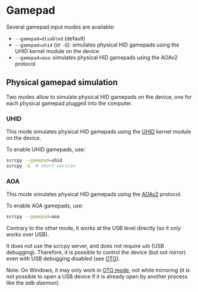 # Gamepad

Several gamepad input modes are available:

 - `--gamepad=disabled` (default)
 - `--gamepad=uhid` (or `-G`): simulates physical HID gamepads using the UHID
   kernel module on the device
 - `--gamepad=aoa`: simulates physical HID gamepads using the AOAv2 protocol


## Physical gamepad simulation

Two modes allow to simulate physical HID gamepads on the device, one for each
physical gamepad plugged into the computer.


### UHID

This mode simulates physical HID gamepads using the [UHID] kernel module on the
device.

[UHID]: https://kernel.org/doc/Documentation/hid/uhid.txt

To enable UHID gamepads, use:

```bash
scrcpy --gamepad=uhid
scrcpy -G  # short version
```


### AOA

This mode simulates physical HID gamepads using the [AOAv2] protocol.

[AOAv2]: https://source.android.com/devices/accessories/aoa2#hid-support

To enable AOA gamepads, use:

```bash
scrcpy --gamepad=aoa
```

Contrary to the other mode, it works at the USB level directly (so it only works
over USB).

It does not use the scrcpy server, and does not require `adb` (USB debugging).
Therefore, it is possible to control the device (but not mirror) even with USB
debugging disabled (see [OTG](otg.md)).

Note: On Windows, it may only work in [OTG mode](otg.md), not while mirroring
(it is not possible to open a USB device if it is already open by another
process like the _adb daemon_).
